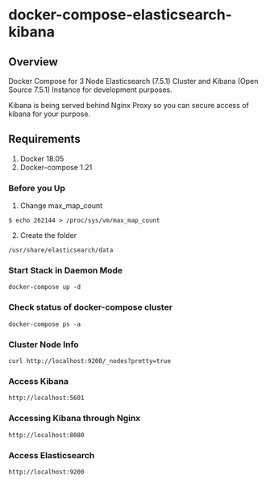 # docker-compose-elasticsearch-kibana

## Overview
Docker Compose for 3 Node Elasticsearch (7.5.1) Cluster and Kibana (Open Source 7.5.1) Instance for development purposes.

Kibana is being served behind Nginx Proxy so you can secure access of kibana for your purpose.

## Requirements
1. Docker 18.05
2. Docker-compose 1.21

### Before you Up

1. Change max_map_count
```
$ echo 262144 > /proc/sys/vm/max_map_count
```
2. Create the folder
```
/usr/share/elasticsearch/data
```


### Start Stack in Daemon Mode
```
docker-compose up -d
```

### Check status of docker-compose cluster
```
docker-compose ps -a
```

### Cluster Node Info
```
curl http://localhost:9200/_nodes?pretty=true
```

### Access Kibana
```
http://localhost:5601
```

### Accessing Kibana through Nginx
```
http://localhost:8080
```

### Access Elasticsearch
```
http://localhost:9200
```

